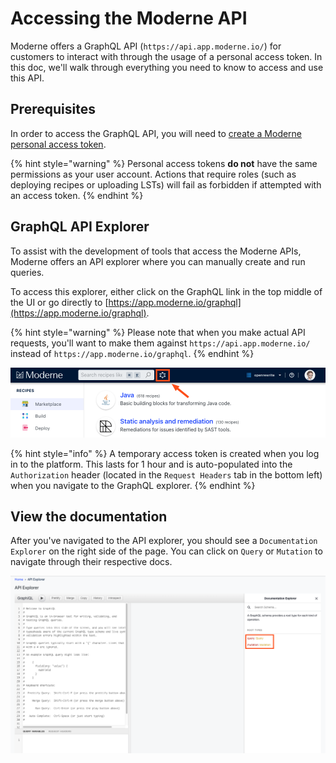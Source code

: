 # Accessing the Moderne API

Moderne offers a GraphQL API (`https://api.app.moderne.io/`) for customers to interact with through the usage of a personal access token. In this doc, we'll walk through everything you need to know to access and use this API.

## Prerequisites

In order to access the GraphQL API, you will need to [create a Moderne personal access token](create-api-access-tokens.md).

{% hint style="warning" %}
Personal access tokens **do not** have the same permissions as your user account. Actions that require roles (such as deploying recipes or uploading LSTs) will fail as forbidden if attempted with an access token.
{% endhint %}

## GraphQL API Explorer

To assist with the development of tools that access the Moderne APIs, Moderne offers an API explorer where you can manually create and run queries.

To access this explorer, either click on the GraphQL link in the top middle of the UI or go directly to [https://app.moderne.io/graphql](https://app.moderne.io/graphql).

{% hint style="warning" %}
Please note that when you make actual API requests, you'll want to make them against `https://api.app.moderne.io/` instead of `https://app.moderne.io/graphql`.
{% endhint %}

![](../../../.gitbook/assets/graphql-link.png)

{% hint style="info" %}
A temporary access token is created when you log in to the platform. This lasts for 1 hour and is auto-populated into the `Authorization` header (located in the `Request Headers` tab in the bottom left) when you navigate to the GraphQL explorer.
{% endhint %}

## View the documentation

After you've navigated to the API explorer, you should see a `Documentation Explorer` on the right side of the page. You can click on `Query` or `Mutation` to navigate through their respective docs.

![](../../../.gitbook/assets/graphql-documentation.png)
